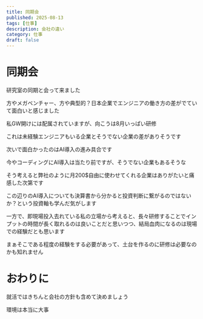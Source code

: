 ```yaml
---
title: 同期会
published: 2025-08-13
tags: [仕事]
description: 会社の違い
category: 仕事
draft: false
---
```


# 同期会

研究室の同期と会って来ました

方やメガベンチャー、方や典型的？日本企業でエンジニアの働き方の差がでていて面白いと感じました

私GW開けには配属されていますが、向こうは8月いっぱい研修

これは未経験エンジニアもいる企業とそうでない企業の差がありそうです

次いで面白かったのはAI導入の進み具合です

今やコーディングにAI導入は当たり前ですが、そうでない企業もあるそうな

そう考えると弊社のように月200$自由に使わせてくれる企業はありがたいと痛感した次第です

この辺りのAI導入についても決算書から分かると投資判断に繋がるのではないか？という投資軸も学んだ気がします

一方で、即現場投入去れている私の立場から考えると、長々研修することでインプットの時間が長く取れるのは良いことだと思いつつ、結局血肉になるのは現場での経験だとも思います

まぁそこである程度の経験をする必要があって、土台を作るのに研修は必要なのかも知れません

# おわりに

就活ではきちんと会社の方針も含めて決めましょう

環境は本当に大事
